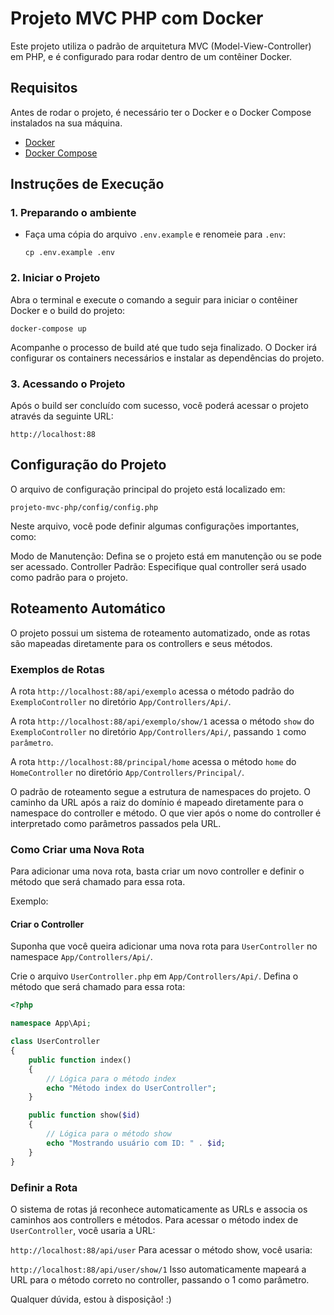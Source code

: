 # Projeto MVC PHP com Docker

Este projeto utiliza o padrão de arquitetura MVC (Model-View-Controller) em PHP, e é configurado para rodar dentro de um contêiner Docker.

## Requisitos

Antes de rodar o projeto, é necessário ter o Docker e o Docker Compose instalados na sua máquina.

- [Docker](https://www.docker.com/get-started)
- [Docker Compose](https://docs.docker.com/compose/install/)

## Instruções de Execução

### 1. Preparando o ambiente

- Faça uma cópia do arquivo `.env.example` e renomeie para `.env`:

  `cp .env.example .env`

### 2. Iniciar o Projeto
Abra o terminal e execute o comando a seguir para iniciar o contêiner Docker e o build do projeto:


`docker-compose up`

Acompanhe o processo de build até que tudo seja finalizado. O Docker irá configurar os containers necessários e instalar as dependências do projeto.

### 3. Acessando o Projeto
Após o build ser concluído com sucesso, você poderá acessar o projeto através da seguinte URL:

`http://localhost:88`

## Configuração do Projeto
O arquivo de configuração principal do projeto está localizado em:

`projeto-mvc-php/config/config.php`

Neste arquivo, você pode definir algumas configurações importantes, como:

Modo de Manutenção: Defina se o projeto está em manutenção ou se pode ser acessado.
Controller Padrão: Especifique qual controller será usado como padrão para o projeto.

## Roteamento Automático
O projeto possui um sistema de roteamento automatizado, onde as rotas são mapeadas diretamente para os controllers e seus métodos.

### Exemplos de Rotas
A rota `http://localhost:88/api/exemplo` acessa o método padrão do `ExemploController` no diretório `App/Controllers/Api/`.

A rota `http://localhost:88/api/exemplo/show/1` acessa o método `show` do `ExemploController` no diretório `App/Controllers/Api/`, passando `1` como `parâmetro`.

A rota `http://localhost:88/principal/home` acessa o método `home` do `HomeController` no diretório `App/Controllers/Principal/`.

O padrão de roteamento segue a estrutura de namespaces do projeto. O caminho da URL após a raiz do domínio é mapeado diretamente para o namespace do controller e método. O que vier após o nome do controller é interpretado como parâmetros passados pela URL.

### Como Criar uma Nova Rota
Para adicionar uma nova rota, basta criar um novo controller e definir o método que será chamado para essa rota.

Exemplo:
#### Criar o Controller

Suponha que você queira adicionar uma nova rota para `UserController` no namespace `App/Controllers/Api/`.

Crie o arquivo `UserController.php` em `App/Controllers/Api/`.
Defina o método que será chamado para essa rota:
```php
<?php

namespace App\Api;

class UserController
{
    public function index()
    {
        // Lógica para o método index
        echo "Método index do UserController";
    }

    public function show($id)
    {
        // Lógica para o método show
        echo "Mostrando usuário com ID: " . $id;
    }
}
```

### Definir a Rota

O sistema de rotas já reconhece automaticamente as URLs e associa os caminhos aos controllers e métodos. Para acessar o método index de `UserController`, você usaria a URL:

`http://localhost:88/api/user`
Para acessar o método show, você usaria:

`http://localhost:88/api/user/show/1`
Isso automaticamente mapeará a URL para o método correto no controller, passando o 1 como parâmetro.

Qualquer dúvida, estou à disposição! :)